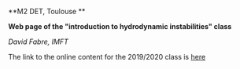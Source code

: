 
**M2 DET, Toulouse **

**Web page of the "introduction to hydrodynamic instabilities" class**

*David Fabre, IMFT*

The link to the online content for the 2019/2020 class 
is [here](/sandbox/easystab/david/M2RDET_2019.md)



